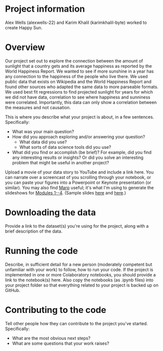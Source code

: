 # Project information

Alex Wells (alexwells-22) and Karim Khalil (karimkhalil-byte) worked to create Happy Sun.

# Overview

Our project set out to explore the connection between the amount of sunlight that a country gets and its average happiness as reported by the World Happiness Report. We wanted to see if more sunshine in a year has any connection to the happiness of the people who live there. We used public data that exists on Wikipedia and the World Happiness Report and found other sources who adapted the same data to more parseable formats. We used best fit regressions to find projected sunlight for years for which we did not have data, correlation to see where happiness and sunniness were correlated. Importantly, this data can only show a correlation between the measures and not causation.


This is where you describe what your project is about, in a few sentences.  Specifically:
- What was your main question?
- How did you approach exploring and/or answering your question?
  - What data did you use?
  - What sorts of data science tools did you use?
- What did you find or accomplish (be brief)?  For example, did you find any interesting results or insights?  Or did you solve an interesting problem that might be useful in another project?

Upload a movie of your data story to YouTube and include a link here.  You can narrate over a screencast of you scrolling through your notebook, or you can paste your figures into a Powerpoint or Keynote presentation (or similar).  You may also find [Marp](https://yhatt.github.io/marp/) useful; it's what I'm using to generate the slideshows for [Modules 1--4](https://github.com/ContextLab/storytelling-with-data/blob/master/slides/outline.md).  (Sample slides [here](https://github.com/ContextLab/storytelling-with-data/blob/master/slides/modules_and_numpy.md) and [here](https://github.com/ContextLab/storytelling-with-data/blob/master/slides/pandas.md).)

# Downloading the data

Provide a link to the dataset(s) you're using for the project, along with a brief description of the data.

# Running the code

Describe, in sufficient detail for a new person (moderately competent but unfamiliar with your work) to follow, how to run your code.  If the project is implemented in one or more Colaboratory notebooks, you should provide a link to the notebook(s) here.  Also copy the notebooks (as .ipynb files) into your project folder so that everything related to your project is backed up on GitHub.

# Contributing to the code

Tell other people how they can contribute to the project you've started.  Specifically:
- What are the most obvious next steps?
- What are some questions that your work raises?
